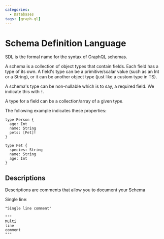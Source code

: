 ```yaml
---
categories:
  - Databases
tags: [graph-ql]
---
```


# Schema Definition Language

SDL is the formal name for the syntax of GraphQL schemas.

A schema is a collection of object types that contain fields. Each field has a type of its own. A field's type can be a primitive/scalar value (such as an Int or a String), or it can be another object type (just like a custom type in TS).

A schema's type can be non-nullable which is to say, a required field. We indicate this with `!`.

A type for a field can be a collection/array of a given type.

The following example indicates these properties:

```gql
type Person {
  age: Int
  name: String
  pets: [Pet]!
}

type Pet {
  species: String
  name: String
  age: Int
}
```

## Descriptions

Descriptions are comments that allow you to document your Schema

Single line:

```gql
"Single line comment"
```

```gql
"""
Multi
line
comment
"""
```
